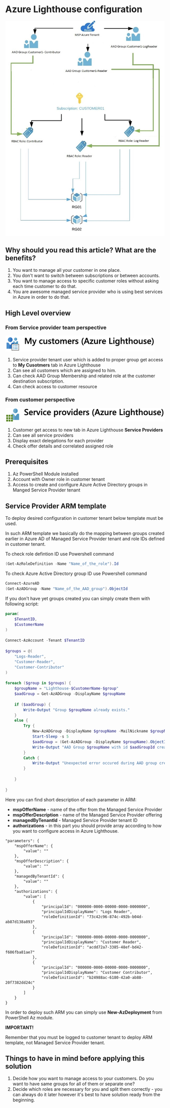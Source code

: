 # Azure Lighthouse configuration

![Azure Lighthouse](img/azure-lighthouse-configuration-000.jpg)

## Why should you read this article? What are the benefits?

1. You want to manage all your customer in one place.
2. You don't want to switch between subscriptions or between accounts.
3. You want to manage access to specific customer roles without asking each time customer to do that.
4. You are awesome managed service provider who is using best services in Azure in order to do that.

## High Level overview

### From Service provider team perspective

![Azure Lighthouse My customers](img/azure-lighthouse-configuration-001.jpg)

1. Service provider tenant user which is added to proper group get access to **My Cusotmers** tab in Azure Lighthouse
2. Can see all customers which are assigned to him.
3. Can check AAD Group Membership and related role at the customer destination subscription.
4. Can check access to customer resource

### From customer perspective

![Azure Lighthouse Service Providers](img/azure-lighthouse-configuration-002.jpg)

1. Customer get access to new tab in Azure Lighthouse **Service Providers**
2. Can see all service providers
3. Display exact delegations for each provider
4. Check offer details and correlated assigned role

## Prerequisites
1. Az PowerShell Module installed
2. Account with Owner role in customer tenant
3. Access to create and configure Azure Active Directory groups in Manged Service Provider tenant

## Service Provider ARM template

To deploy desired configuration in customer tenant below template must be used.

In such ARM template we basically do the mapping between groups created earlier in Azure AD of Managed Service Provider tenant and role IDs defined in customer tenant.

To check role defintion ID use Powershell command
```powershell
(Get-AzRoleDefinition -Name "Name_of_the_role").Id
```

To check Azure Active Directory group ID use Powershell command
```powershell
Connect-AzureAD
(Get-AzADGroup -Name "Name_of_the_AAD_group").ObjectId
```

If you don't have yet groups created you can simply create them with following script:
```powershell
param(
    $TenantID,
    $CustomerName
)

Connect-AzAccount -Tenant $TenantID

$groups = @(
    "Logs-Reader", 
    "Customer-Reader", 
    "Customer-Contributor"
)

foreach ($group in $groups) {
    $groupName = "Lighthouse-$CustomerName-$group"
    $aadGroup = Get-AzADGroup -DisplayName $groupName

    if ($aadGroup) {
        Write-Output "Group $groupName already exists."
    }
    else {
        Try {
            New-AzADGroup -DisplayName $groupName -MailNickname $groupName
            Start-Sleep -s 5
            $aadGroup = (Get-AzADGroup -DisplayName $groupName).ObjectId
            Write-Output "AAD Group $groupName with id $aadGroupId created with success"
        }
        Catch {
            Write-Output "Unexpected error occured during AAD group creation. Error: $($_.exception.Message)"
        }
        
    }
  
}
```

Here you can find short description of each parameter in ARM:

* **mspOfferName** - name of the offer from the Managed Service Provider
* **mspOfferDescription** - name of the Managed Service Provider offering
* **managedByTenantId** - Managed Service Provider tenant ID
* **authorizations** - in this part you should provide array according to how you want to configure access in Azure Lighthouse. 

```ARM
"parameters": {
    "mspOfferName": {
        "value": ""
    },
    "mspOfferDescription": {
        "value": ""
    },
    "managedByTenantId": {
        "value": ""	
    },
    "authorizations": {
        "value": [
            {
                "principalId": "000000-0000-00000-0000-0000000",
                "principalIdDisplayName": "Logs Reader",
                "roleDefinitionId": "73c42c96-874c-492b-b04d-ab87d138a893"
            },
            {
                "principalId": "000000-0000-00000-0000-0000000",
                "principalIdDisplayName": "Customer Reader",
                "roleDefinitionId": "acdd72a7-3385-48ef-bd42-f606fba81ae7"
            },
            {
                "principalId": "000000-0000-00000-0000-0000000",
                "principalIdDisplayName": "Customer Contributor",
                "roleDefinitionId": "b24988ac-6180-42a0-ab88-20f7382dd24c"
            }
        ]
    }
}
```

In order to deploy such ARM you can simply use **New-AzDeployment** from PowerShell Az module.

**IMPORTANT!**

Remember that you must be logged to customer tenant to deploy ARM template, not Managed Service Provider tenant.

## Things to have in mind before applying this solution
1. Decide how you want to manage access to your customers. Do you want to have same groups for all of them or separate one?
2. Decide which roles are necessary for you and split them correctly - you can always do it later however it's best to have solution ready from the beginning.